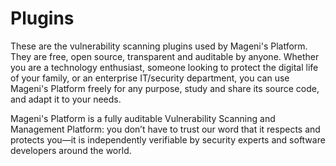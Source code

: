# Plugins

These are the vulnerability scanning plugins used by Mageni's Platform. They are free, open source, transparent and auditable by anyone. Whether you are a technology enthusiast, someone looking to protect the digital life of your family, or an enterprise IT/security department, you can use Mageni's Platform freely for any purpose, study and share its source code, and adapt it to your needs.

Mageni's Platform is a fully auditable Vulnerability Scanning and Management Platform: you don’t have to trust our word that it respects and protects you—it is independently verifiable by security experts and software developers around the world.
